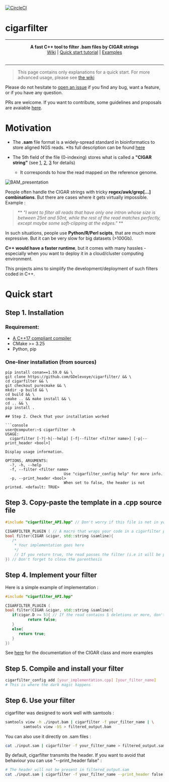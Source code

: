 [![CircleCI](https://dl.circleci.com/status-badge/img/gh/GDelevoye/cigarfilter/tree/main.svg?style=svg)](https://dl.circleci.com/status-badge/redirect/gh/GDelevoye/cigarfilter/tree/main)

# cigarfilter

***

<p align="center">  
  <b> A fast C++ tool to filter .bam files by CIGAR strings </b><br>
  <a href="https://github.com/GDelevoye/cigarfilter/wiki"> Wiki</a> |
  <a href="https://github.com/GDelevoye/cigarfilter/wiki/2.-Quick-start">Quick start tutorial</a> |
  <a href="https://github.com/GDelevoye/cigarfilter/wiki/4.-Create-your-own-filters">Examples</a>
  <br><br>
</p>

***

> This page contains only explanations for a quick start. For more advanced usage, please see [the wiki](https://github.com/GDelevoye/cigarfilter/wiki)


Please do not hesitate to [open an issue](https://github.com/GDelevoye/cigarfilter/issues) if you find any bug, want a feature, or if you have any question. 

PRs are welcome. If you want to contribute, some guidelines and proposals are avaiable [here](https://github.com/GDelevoye/cigarfilter/wiki/7.-Contribute).

# Motivation 

* The **.sam** file format is a widely-spread standard in bioinformatics to store aligned NGS reads.
  *Its full description can be found [here](https://samtools.github.io/hts-specs/SAMv1.pdf)

* The 5th field of the file (0-indexing) stores what is called a **"CIGAR string"** (see [1](https://sites.google.com/site/bioinformaticsremarks/bioinfo/sam-bam-format/what-is-a-cigar), [2](https://samtools.github.io/hts-specs/SAMv1.pdf), [3](https://jef.works/blog/2017/03/28/CIGAR-strings-for-dummies/) for details)

  * It corresponds to how the read mapped on the reference genome.

![BAM_presentation](https://user-images.githubusercontent.com/29506993/196156645-bdf7428a-5b9d-45c7-b299-c32f70a773bb.jpg)

People often handle the CIGAR strings with tricky **regex/awk/grep[...] combinations**. But there are cases where it gets virtually impossible. Example : 

> ** _"I want to filter all reads that have only one intron whose size is between 25nt and 50nt, while the rest of the read matches perfectly, except maybe some soft-clipping at the edges."_ **

In such situations, people use **Python/R/Perl scipts**, that are much more expressive. But it can be very slow for big datasets (>100Gb). 

**C++ would have a faster runtime**, but it comes with many hassles - especially when you want to deploy it in a cloud/cluster computing environment. 

This projects aims to simplify the development/deployment of such filters coded in C++.

# Quick start

## Step 1. Installation

### Requirement:

* [A C++17 compliant compiler](https://en.cppreference.com/w/cpp/compiler_support)
* CMake >= 3.25
* Python, pip

### One-liner installation (from sources)

```console
pip install conan==1.59.0 && \
git clone https://github.com/GDelevoye/cigarfilter/ && \
cd cigarfilter && \
git checkout purecmake && \
mkdir -p build && \ 
cd build && \
cmake .. && make install && \
cd .. && \ 
pip install .
```

```
## Step 2. Check that your installation worked

```console
user@computer:~$ cigarfilter -h
USAGE:
  cigarfilter [-?|-h|--help] [-f|--filter <filter name>] [-p|--print_header <bool>]

Display usage information.

OPTIONS, ARGUMENTS:
  -?, -h, --help          
  -f, --filter <filter name>
                          Use "cigarfilter_config help" for more info.
  -p, --print_header <bool>
                          When set to false, the header is not printed. <default: TRUE>

```

## Step 3. Copy-paste the template in a .cpp source file

```cpp
#include "cigarfilter_API.hpp" // Don't worry if this file is not in your directory

CIGARFILTER_PLUGIN ( // A macro that wraps your code in a cigarfilter plugin. 
bool filter(CIGAR &cigar, std::string &samline){ 
   /*
    * Your implementation goes here
    */
    // If you return true, the read passes the filter (i.e it will be printed)
}) // Don't forget to close the parenthesis
```

## Step 4. Implement your filter

Here is a simple example of implementation : 

```cpp
#include "cigarfilter_API.hpp"

CIGARFILTER_PLUGIN ( 
bool filter(CIGAR &cigar, std::string &samline){ 
   if(cigar.D >= 5){ // If the read contains 5 deletions or more, don't print it...
          return false; 
   }
   else{
      return true;
   }
})
```

See [here](https://github.com/GDelevoye/cigarfilter/wiki/4.-Create-your-own-filters) for the documentation of the CIGAR class and more examples

## Step 5. Compile and install your filter

```bash
cigarfilter_config add [your_implementation.cpp] [your_filter_name] 
# This is where the dark magic happens
```

## Step 6. Use your filter


cigarfilter was designed to work well with samtools :

```bash
samtools view -h ./input.bam | cigarfilter -f your_filter_name | \
		samtools view -bS > filtered_output.bam
```

You can also use it directly on .sam files :


```bash
cat ./input.sam | cigarfilter -f your_filter_name > filtered_output.sam
```

By default, cigarfilter transmits the header. If you want to avoid that behaviour you can use "--print_header false" : 

```bash
# The header will not be present in filtered_output.sam
cat ./input.sam | cigarfilter -f your_filter_name --print_header false > filtered_output.sam
```


